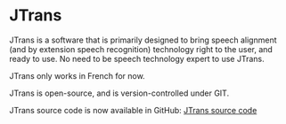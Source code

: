<!---
.. link: 
.. description: 
.. tags: 
.. date: 2013/11/15 17:25:15
.. title: JTrans
.. slug: jtrans
-->

JTrans
==================
JTrans is a software that is primarily designed to bring speech alignment (and by extension speech recognition) technology
right to the user, and ready to use. No need to be speech technology expert to use JTrans.

JTrans only works in French for now.

JTrans is open-source, and is version-controlled under GIT.

JTrans source code is now available in GitHub:
[JTrans source code](https://github.com/synalp/jtrans)

